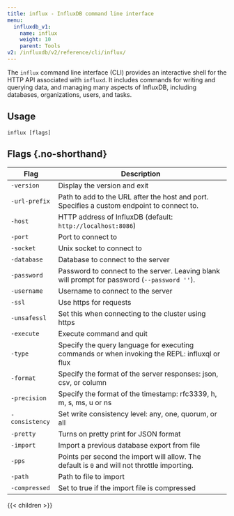 ```yaml
---
title: influx - InfluxDB command line interface
menu:
  influxdb_v1:
    name: influx
    weight: 10
    parent: Tools
v2: /influxdb/v2/reference/cli/influx/
---
```


The `influx` command line interface (CLI) provides an interactive shell for the HTTP API associated with `influxd`.
It includes commands for writing and querying data, and managing many aspects of InfluxDB, including databases, organizations, users, and tasks.

## Usage

```
influx [flags]
```

## Flags {.no-shorthand}

| Flag           | Description                                                                                   |
| -------------- | --------------------------------------------------------------------------------------------- |
| `-version`     | Display the version and exit                                                                  |
| `-url-prefix`  | Path to add to the URL after the host and port. Specifies a custom endpoint to connect to.    |
| `-host`        | HTTP address of InfluxDB (default: `http://localhost:8086`)                                   |
| `-port`        | Port to connect to                                                                            |
| `-socket`      | Unix socket to connect to                                                                     |
| `-database`    | Database to connect to the server                                                             |
| `-password`    | Password to connect to the server. Leaving blank will prompt for password (`--password ''`).  |
| `-username`    | Username to connect to the server                                                             |
| `-ssl`         | Use https for requests                                                                        |
| `-unsafessl`   | Set this when connecting to the cluster using https                                           |
| `-execute`     | Execute command and quit                                                                      |
| `-type`        | Specify the query language for executing commands or when invoking the REPL: influxql or flux |
| `-format`      | Specify the format of the server responses: json, csv, or column                              |
| `-precision`   | Specify the format of the timestamp: rfc3339, h, m, s, ms, u or ns                            |
| `-consistency` | Set write consistency level: any, one, quorum, or all                                         |
| `-pretty`      | Turns on pretty print for JSON format                                                         |
| `-import`      | Import a previous database export from file                                                   |
| `-pps`         | Points per second the import will allow. The default is `0` and will not throttle importing.  |
| `-path`        | Path to file to import                                                                        |
| `-compressed`  | Set to true if the import file is compressed                                                  |

{{< children >}}